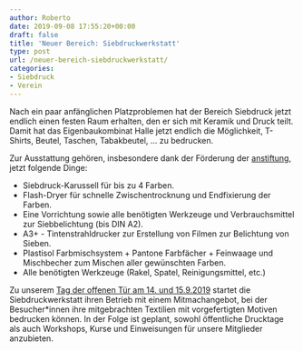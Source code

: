 ```yaml
---
author: Roberto
date: 2019-09-08 17:55:20+00:00
draft: false
title: 'Neuer Bereich: Siebdruckwerkstatt'
type: post
url: /neuer-bereich-siebdruckwerkstatt/
categories:
- Siebdruck
- Verein
---
```





Nach ein paar anfänglichen Platzproblemen hat der Bereich Siebdruck jetzt endlich einen festen Raum erhalten, den er sich mit Keramik und Druck teilt. Damit hat das Eigenbaukombinat Halle jetzt endlich die Möglichkeit, T-Shirts, Beutel, Taschen, Tabakbeutel, … zu bedrucken.





<!-- more -->





Zur Ausstattung gehören, insbesondere dank der Förderung der [anstiftung](https://anstiftung.de), jetzt folgende Dinge:





  * Siebdruck-Karussell für bis zu 4 Farben.  
  * Flash-Dryer für schnelle Zwischentrocknung und Endfixierung der Farben.  
  * Eine Vorrichtung sowie alle benötigten Werkzeuge und Verbrauchsmittel zur Siebbelichtung (bis DIN A2).  
  * A3+ - Tintenstrahldrucker zur Erstellung von Filmen zur Belichtung von Sieben.  
  * Plastisol Farbmischsystem + Pantone Farbfächer + Feinwaage und Mischbecher zum Mischen aller gewünschten Farben.  
  * Alle benötigten Werkzeuge (Rakel, Spatel, Reinigungsmittel, etc.)





Zu unserem [Tag der offenen Tür am 14. und 15.9.2019](/tdot2019/) startet die Siebdruckwerkstatt ihren Betrieb mit einem Mitmachangebot, bei der Besucher*innen ihre mitgebrachten Textilien mit vorgefertigten Motiven bedrucken können. In der Folge ist geplant, sowohl öffentliche Drucktage als auch Workshops, Kurse und Einweisungen für unsere Mitglieder anzubieten. 





